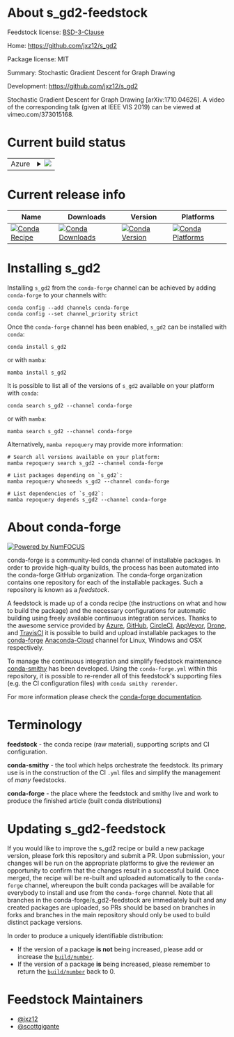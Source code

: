 About s_gd2-feedstock
=====================

Feedstock license: [BSD-3-Clause](https://github.com/conda-forge/s_gd2-feedstock/blob/main/LICENSE.txt)

Home: https://github.com/jxz12/s_gd2

Package license: MIT

Summary: Stochastic Gradient Descent for Graph Drawing

Development: https://github.com/jxz12/s_gd2

Stochastic Gradient Descent for Graph Drawing [arXiv:1710.04626].
A video of the corresponding talk (given at IEEE VIS 2019) can be viewed at vimeo.com/373015168.


Current build status
====================


<table>
    
  <tr>
    <td>Azure</td>
    <td>
      <details>
        <summary>
          <a href="https://dev.azure.com/conda-forge/feedstock-builds/_build/latest?definitionId=8932&branchName=main">
            <img src="https://dev.azure.com/conda-forge/feedstock-builds/_apis/build/status/s_gd2-feedstock?branchName=main">
          </a>
        </summary>
        <table>
          <thead><tr><th>Variant</th><th>Status</th></tr></thead>
          <tbody><tr>
              <td>linux_64_python3.10.____cpython</td>
              <td>
                <a href="https://dev.azure.com/conda-forge/feedstock-builds/_build/latest?definitionId=8932&branchName=main">
                  <img src="https://dev.azure.com/conda-forge/feedstock-builds/_apis/build/status/s_gd2-feedstock?branchName=main&jobName=linux&configuration=linux%20linux_64_python3.10.____cpython" alt="variant">
                </a>
              </td>
            </tr><tr>
              <td>linux_64_python3.11.____cpython</td>
              <td>
                <a href="https://dev.azure.com/conda-forge/feedstock-builds/_build/latest?definitionId=8932&branchName=main">
                  <img src="https://dev.azure.com/conda-forge/feedstock-builds/_apis/build/status/s_gd2-feedstock?branchName=main&jobName=linux&configuration=linux%20linux_64_python3.11.____cpython" alt="variant">
                </a>
              </td>
            </tr><tr>
              <td>linux_64_python3.8.____cpython</td>
              <td>
                <a href="https://dev.azure.com/conda-forge/feedstock-builds/_build/latest?definitionId=8932&branchName=main">
                  <img src="https://dev.azure.com/conda-forge/feedstock-builds/_apis/build/status/s_gd2-feedstock?branchName=main&jobName=linux&configuration=linux%20linux_64_python3.8.____cpython" alt="variant">
                </a>
              </td>
            </tr><tr>
              <td>linux_64_python3.9.____cpython</td>
              <td>
                <a href="https://dev.azure.com/conda-forge/feedstock-builds/_build/latest?definitionId=8932&branchName=main">
                  <img src="https://dev.azure.com/conda-forge/feedstock-builds/_apis/build/status/s_gd2-feedstock?branchName=main&jobName=linux&configuration=linux%20linux_64_python3.9.____cpython" alt="variant">
                </a>
              </td>
            </tr><tr>
              <td>osx_64_python3.10.____cpython</td>
              <td>
                <a href="https://dev.azure.com/conda-forge/feedstock-builds/_build/latest?definitionId=8932&branchName=main">
                  <img src="https://dev.azure.com/conda-forge/feedstock-builds/_apis/build/status/s_gd2-feedstock?branchName=main&jobName=osx&configuration=osx%20osx_64_python3.10.____cpython" alt="variant">
                </a>
              </td>
            </tr><tr>
              <td>osx_64_python3.11.____cpython</td>
              <td>
                <a href="https://dev.azure.com/conda-forge/feedstock-builds/_build/latest?definitionId=8932&branchName=main">
                  <img src="https://dev.azure.com/conda-forge/feedstock-builds/_apis/build/status/s_gd2-feedstock?branchName=main&jobName=osx&configuration=osx%20osx_64_python3.11.____cpython" alt="variant">
                </a>
              </td>
            </tr><tr>
              <td>osx_64_python3.8.____cpython</td>
              <td>
                <a href="https://dev.azure.com/conda-forge/feedstock-builds/_build/latest?definitionId=8932&branchName=main">
                  <img src="https://dev.azure.com/conda-forge/feedstock-builds/_apis/build/status/s_gd2-feedstock?branchName=main&jobName=osx&configuration=osx%20osx_64_python3.8.____cpython" alt="variant">
                </a>
              </td>
            </tr><tr>
              <td>osx_64_python3.9.____cpython</td>
              <td>
                <a href="https://dev.azure.com/conda-forge/feedstock-builds/_build/latest?definitionId=8932&branchName=main">
                  <img src="https://dev.azure.com/conda-forge/feedstock-builds/_apis/build/status/s_gd2-feedstock?branchName=main&jobName=osx&configuration=osx%20osx_64_python3.9.____cpython" alt="variant">
                </a>
              </td>
            </tr><tr>
              <td>win_64_python3.10.____cpython</td>
              <td>
                <a href="https://dev.azure.com/conda-forge/feedstock-builds/_build/latest?definitionId=8932&branchName=main">
                  <img src="https://dev.azure.com/conda-forge/feedstock-builds/_apis/build/status/s_gd2-feedstock?branchName=main&jobName=win&configuration=win%20win_64_python3.10.____cpython" alt="variant">
                </a>
              </td>
            </tr><tr>
              <td>win_64_python3.11.____cpython</td>
              <td>
                <a href="https://dev.azure.com/conda-forge/feedstock-builds/_build/latest?definitionId=8932&branchName=main">
                  <img src="https://dev.azure.com/conda-forge/feedstock-builds/_apis/build/status/s_gd2-feedstock?branchName=main&jobName=win&configuration=win%20win_64_python3.11.____cpython" alt="variant">
                </a>
              </td>
            </tr><tr>
              <td>win_64_python3.8.____cpython</td>
              <td>
                <a href="https://dev.azure.com/conda-forge/feedstock-builds/_build/latest?definitionId=8932&branchName=main">
                  <img src="https://dev.azure.com/conda-forge/feedstock-builds/_apis/build/status/s_gd2-feedstock?branchName=main&jobName=win&configuration=win%20win_64_python3.8.____cpython" alt="variant">
                </a>
              </td>
            </tr><tr>
              <td>win_64_python3.9.____cpython</td>
              <td>
                <a href="https://dev.azure.com/conda-forge/feedstock-builds/_build/latest?definitionId=8932&branchName=main">
                  <img src="https://dev.azure.com/conda-forge/feedstock-builds/_apis/build/status/s_gd2-feedstock?branchName=main&jobName=win&configuration=win%20win_64_python3.9.____cpython" alt="variant">
                </a>
              </td>
            </tr>
          </tbody>
        </table>
      </details>
    </td>
  </tr>
</table>

Current release info
====================

| Name | Downloads | Version | Platforms |
| --- | --- | --- | --- |
| [![Conda Recipe](https://img.shields.io/badge/recipe-s_gd2-green.svg)](https://anaconda.org/conda-forge/s_gd2) | [![Conda Downloads](https://img.shields.io/conda/dn/conda-forge/s_gd2.svg)](https://anaconda.org/conda-forge/s_gd2) | [![Conda Version](https://img.shields.io/conda/vn/conda-forge/s_gd2.svg)](https://anaconda.org/conda-forge/s_gd2) | [![Conda Platforms](https://img.shields.io/conda/pn/conda-forge/s_gd2.svg)](https://anaconda.org/conda-forge/s_gd2) |

Installing s_gd2
================

Installing `s_gd2` from the `conda-forge` channel can be achieved by adding `conda-forge` to your channels with:

```
conda config --add channels conda-forge
conda config --set channel_priority strict
```

Once the `conda-forge` channel has been enabled, `s_gd2` can be installed with `conda`:

```
conda install s_gd2
```

or with `mamba`:

```
mamba install s_gd2
```

It is possible to list all of the versions of `s_gd2` available on your platform with `conda`:

```
conda search s_gd2 --channel conda-forge
```

or with `mamba`:

```
mamba search s_gd2 --channel conda-forge
```

Alternatively, `mamba repoquery` may provide more information:

```
# Search all versions available on your platform:
mamba repoquery search s_gd2 --channel conda-forge

# List packages depending on `s_gd2`:
mamba repoquery whoneeds s_gd2 --channel conda-forge

# List dependencies of `s_gd2`:
mamba repoquery depends s_gd2 --channel conda-forge
```


About conda-forge
=================

[![Powered by
NumFOCUS](https://img.shields.io/badge/powered%20by-NumFOCUS-orange.svg?style=flat&colorA=E1523D&colorB=007D8A)](https://numfocus.org)

conda-forge is a community-led conda channel of installable packages.
In order to provide high-quality builds, the process has been automated into the
conda-forge GitHub organization. The conda-forge organization contains one repository
for each of the installable packages. Such a repository is known as a *feedstock*.

A feedstock is made up of a conda recipe (the instructions on what and how to build
the package) and the necessary configurations for automatic building using freely
available continuous integration services. Thanks to the awesome service provided by
[Azure](https://azure.microsoft.com/en-us/services/devops/), [GitHub](https://github.com/),
[CircleCI](https://circleci.com/), [AppVeyor](https://www.appveyor.com/),
[Drone](https://cloud.drone.io/welcome), and [TravisCI](https://travis-ci.com/)
it is possible to build and upload installable packages to the
[conda-forge](https://anaconda.org/conda-forge) [Anaconda-Cloud](https://anaconda.org/)
channel for Linux, Windows and OSX respectively.

To manage the continuous integration and simplify feedstock maintenance
[conda-smithy](https://github.com/conda-forge/conda-smithy) has been developed.
Using the ``conda-forge.yml`` within this repository, it is possible to re-render all of
this feedstock's supporting files (e.g. the CI configuration files) with ``conda smithy rerender``.

For more information please check the [conda-forge documentation](https://conda-forge.org/docs/).

Terminology
===========

**feedstock** - the conda recipe (raw material), supporting scripts and CI configuration.

**conda-smithy** - the tool which helps orchestrate the feedstock.
                   Its primary use is in the construction of the CI ``.yml`` files
                   and simplify the management of *many* feedstocks.

**conda-forge** - the place where the feedstock and smithy live and work to
                  produce the finished article (built conda distributions)


Updating s_gd2-feedstock
========================

If you would like to improve the s_gd2 recipe or build a new
package version, please fork this repository and submit a PR. Upon submission,
your changes will be run on the appropriate platforms to give the reviewer an
opportunity to confirm that the changes result in a successful build. Once
merged, the recipe will be re-built and uploaded automatically to the
`conda-forge` channel, whereupon the built conda packages will be available for
everybody to install and use from the `conda-forge` channel.
Note that all branches in the conda-forge/s_gd2-feedstock are
immediately built and any created packages are uploaded, so PRs should be based
on branches in forks and branches in the main repository should only be used to
build distinct package versions.

In order to produce a uniquely identifiable distribution:
 * If the version of a package **is not** being increased, please add or increase
   the [``build/number``](https://docs.conda.io/projects/conda-build/en/latest/resources/define-metadata.html#build-number-and-string).
 * If the version of a package **is** being increased, please remember to return
   the [``build/number``](https://docs.conda.io/projects/conda-build/en/latest/resources/define-metadata.html#build-number-and-string)
   back to 0.

Feedstock Maintainers
=====================

* [@jxz12](https://github.com/jxz12/)
* [@scottgigante](https://github.com/scottgigante/)

